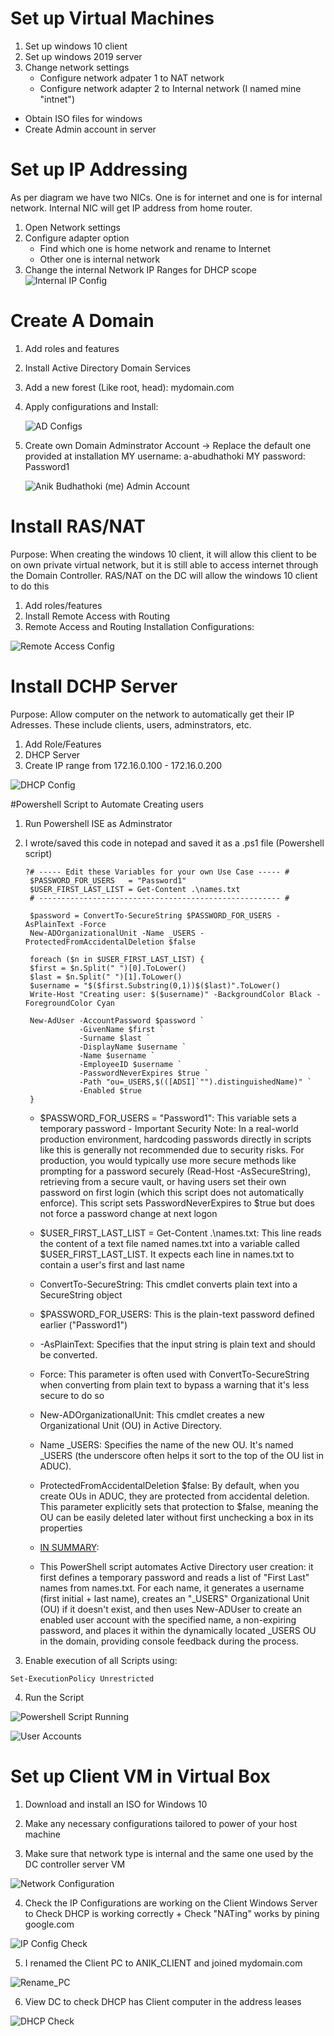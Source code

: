 # Set up Virtual Machines

1) Set up windows 10 client
2) Set up windows 2019 server
3) Change network settings
    - Configure network adpater 1 to NAT network
    - Configure network adapter 2 to Internal network (I named mine "intnet")
  - Obtain ISO files for windows
  - Create Admin account in server

# Set up IP Addressing

As per diagram we have two NICs. One is for internet and one is for internal network. Internal NIC will get IP address from home router.

1) Open Network settings
2) Configure adapter option
     - Find which one is home network and rename to Internet
     - Other one is internal network
3) Change the internal Network IP Ranges for DHCP scope
   ![Internal IP Config](https://media.discordapp.net/attachments/645079991310090243/1398730886178148392/Internal_Network_Setup.png?ex=68866d26&is=68851ba6&hm=5639e5d5f59a943918edf1cb5f1cb9b3fce7cd4572f04e8c15b3d62924a812e7&=&format=webp&quality=lossless)

# Create A Domain

1) Add roles and features
2) Install Active Directory Domain Services
3) Add a new forest (Like root, head): mydomain.com
4) Apply configurations and Install:

    ![AD Configs](https://media.discordapp.net/attachments/645079991310090243/1398736202365927684/AD_Config.png?ex=68867219&is=68852099&hm=d70b6cd68570596d64df3987497ad8bf207aec8abae0dcf1c14076dfca0b0b36&=&format=webp&quality=lossless&width=752&height=541)

5) Create own Domain Adminstrator Account -> Replace the default one provided at installation
   MY username: a-abudhathoki
   MY password: Password1

   ![Anik Budhathoki (me) Admin Account](https://media.discordapp.net/attachments/645079991310090243/1398748136121434184/new_admin_account.png?ex=68867d37&is=68852bb7&hm=6019565bcf2d2588817c5d2bfb6e30011db5f7b5ba3918b8ba71238e9eab0106&=&format=webp&quality=lossless)


# Install RAS/NAT

Purpose: When creating the windows 10 client, it will allow this client to be on own private virtual network, but it is still able to access internet through the Domain Controller. RAS/NAT on the DC will allow the windows 10 client to do this

1) Add roles/features
2) Install Remote Access with Routing
3) Remote Access and Routing Installation Configurations:

![Remote Access Config](https://media.discordapp.net/attachments/645079991310090243/1398751492021813268/Remote_Access_Routing_Config.png?ex=68868057&is=68852ed7&hm=ec4c7cd9adf9539a5c4a9998f59b2a0e040c13905711a9af0e699bb4d19db6f6&=&format=webp&quality=lossless)

# Install DCHP Server

Purpose:  Allow computer on the network to automatically get their IP Adresses. These include clients, users, adminstrators, etc.

1) Add Role/Features
2) DHCP Server
3) Create IP range from 172.16.0.100 - 172.16.0.200
   
![DHCP Config](https://media.discordapp.net/attachments/645079991310090243/1398756739264024586/DHCP_IP_Ranges.png?ex=6886853a&is=688533ba&hm=d04b77325bbb94954bc00363fdbdd1ed189bec8989a0a40fdea1f027bb13bfaf&=&format=webp&quality=lossless&width=752&height=639)


#Powershell Script to Automate Creating users

1) Run Powershell ISE as Adminstrator
2) I wrote/saved this code in notepad and saved it as a .ps1 file (Powershell script)
   ```
   ?# ----- Edit these Variables for your own Use Case ----- #
    $PASSWORD_FOR_USERS   = "Password1"
    $USER_FIRST_LAST_LIST = Get-Content .\names.txt
    # ------------------------------------------------------ #

    $password = ConvertTo-SecureString $PASSWORD_FOR_USERS -AsPlainText -Force
    New-ADOrganizationalUnit -Name _USERS -ProtectedFromAccidentalDeletion $false

    foreach ($n in $USER_FIRST_LAST_LIST) {
    $first = $n.Split(" ")[0].ToLower()
    $last = $n.Split(" ")[1].ToLower()
    $username = "$($first.Substring(0,1))$($last)".ToLower()
    Write-Host "Creating user: $($username)" -BackgroundColor Black -ForegroundColor Cyan
    
    New-AdUser -AccountPassword $password `
               -GivenName $first `
               -Surname $last `
               -DisplayName $username `
               -Name $username `
               -EmployeeID $username `
               -PasswordNeverExpires $true `
               -Path "ou=_USERS,$(([ADSI]`"").distinguishedName)" `
               -Enabled $true
    }
    ```

   - $PASSWORD_FOR_USERS = "Password1": This variable sets a temporary password
         - Important Security Note: In a real-world production environment, hardcoding passwords directly in scripts like this is generally not recommended due to security risks. For production, you would typically use more secure methods like prompting for a password              securely (Read-Host -AsSecureString), retrieving from a secure vault, or having users set their own password on first login (which this script does not automatically enforce). This script sets PasswordNeverExpires to $true but does not force a password                   change at next logon
    - $USER_FIRST_LAST_LIST = Get-Content .\names.txt: This line reads the content of a text file named names.txt into a variable called $USER_FIRST_LAST_LIST. It expects each line in names.txt to contain a user's first and last name

    - ConvertTo-SecureString: This cmdlet converts plain text into a SecureString object
    - $PASSWORD_FOR_USERS: This is the plain-text password defined earlier ("Password1")
    - -AsPlainText: Specifies that the input string is plain text and should be converted.

    - Force: This parameter is often used with ConvertTo-SecureString when converting from plain text to bypass a warning that it's less secure to do so
    - New-ADOrganizationalUnit: This cmdlet creates a new Organizational Unit (OU) in Active Directory.
    - Name _USERS: Specifies the name of the new OU. It's named _USERS (the underscore often helps it sort to the top of the OU list in ADUC).
    - ProtectedFromAccidentalDeletion $false: By default, when you create OUs in ADUC, they are protected from accidental deletion. This parameter explicitly sets that protection to $false, meaning the OU can be easily deleted later without first unchecking a box in          its properties
  
    - <ins>IN SUMMARY</ins>:
    - This PowerShell script automates Active Directory user creation: it first defines a temporary password and reads a list of "First Last" names from names.txt. For each name, it generates a username (first initial + last name), creates an "_USERS" Organizational          Unit (OU) if it doesn't exist, and then uses New-ADUser to create an enabled user account with the specified name, a non-expiring password, and places it within the dynamically located _USERS OU in the domain, providing console feedback during the process.

3) Enable execution of all Scripts using:
```
Set-ExecutionPolicy Unrestricted
```
4) Run the Script

![Powershell Script Running](https://media.discordapp.net/attachments/645079991310090243/1398764186204373022/Powershell_Script_running.png?ex=68868c29&is=68853aa9&hm=6020e371977acd36fd1f2656659ba316309c816d446b1e6ea01c9d94d4270c1e&=&format=webp&quality=lossless)

![User Accounts](https://media.discordapp.net/attachments/645079991310090243/1398766813692825683/Users_Accounts.png?ex=68868e9c&is=68853d1c&hm=899f1c423e11dd30ae24576e0da04d4b7f80e37beaae937ac5391389a7daad89&=&format=webp&quality=lossless)


# Set up Client VM in Virtual Box

1) Download and install an ISO for Windows 10

2) Make any necessary configurations tailored to power of your host machine

3) Make sure that network type is internal and the same one used by the DC controller server VM

![Network Configuration](https://media.discordapp.net/attachments/645079991310090243/1399560103874789396/client_server_network.png?ex=6889716b&is=68881feb&hm=1c4dcae7c70420723fd72bfee57619e7f9e9e301a346f19921e433dd0dc8fb76&=&format=webp&quality=lossless)

4) Check the IP Configurations are working on the Client Windows Server to Check DHCP is working correctly + Check "NATing" works by pining google.com

![IP Config Check](https://media.discordapp.net/attachments/645079991310090243/1399562776791486685/IP_Check_client.png?ex=688973e8&is=68882268&hm=b4d639248a4e6054b6c580acfe4783f3edc6878d7ef8be8c5715f0a4a996d540&=&format=webp&quality=lossless)

5) I renamed the Client PC to ANIK_CLIENT and joined mydomain.com

![Rename_PC](https://media.discordapp.net/attachments/645079991310090243/1399563882275536988/Rename_Client_PC.png?ex=688974f0&is=68882370&hm=2f6e1e02a316c5d2a91d7820f4a6029a7a30ba0e53cff69c349b0bf3665324d9&=&format=webp&quality=lossless)

6) View DC to check DHCP has Client computer in the address leases

![DHCP Check](https://media.discordapp.net/attachments/645079991310090243/1399564443238797464/Address_Lease_DC.png?ex=68897575&is=688823f5&hm=6dbffd84e1968dfc9f9059faf755f462314ebf83db75a5490eb9b3c8abaf4070&=&format=webp&quality=lossless&width=752&height=496)










   
